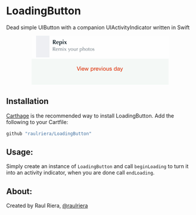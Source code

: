# LoadingButton
Dead simple UIButton with a companion UIActivityIndicator written in Swift

<p align="center">
  <img src="https://github.com/raulriera/LoadingButton/raw/master/Demo.gif" />
</p>

## Installation

[Carthage](https://github.com/carthage/carthage) is the recommended way to install LoadingButton. Add the following to your Cartfile:

``` ruby
github "raulriera/LoadingButton"
```

## Usage:

Simply create an instance of `LoadingButton` and call `beginLoading` to turn it into an activity indicator, when you are done call `endLoading`.

## About:
Created by Raul Riera, [@raulriera](http://twitter.com/raulriera)
